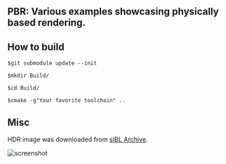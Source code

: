 
PBR: Various examples showcasing physically based rendering. 
--

How to build
--
`$git submodule update --init`

`$mkdir Build/`

`$cd Build/`

`$cmake -g"Your favorite toolchain" ..`

Misc
--
HDR image was downloaded from [sIBL Archive](http://www.hdrlabs.com/sibl/archive.html).

![screenshot](https://github.com/akoylasar/PBR/blob/master/PBR.png)

